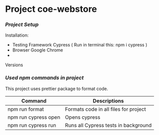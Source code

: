 # __Project coe-webstore__

### *__Project Setup__*
Installation:

* Testing Framework Cypress 
( Run in terminal this: npm i cypress )
* Browser Google Chrome 
* 

Versions

### *__Used npm commands in project__*

This project uses prettier package to format code. 

| Command    | Descriptions                                   |
| ---------- | ---------------------------------------------- |
| npm run format | Formats code in all files for project      |
| npm run cypress open   | Opens cypress |
| npm run cypress run   | Runs all Cypress tests in background |
